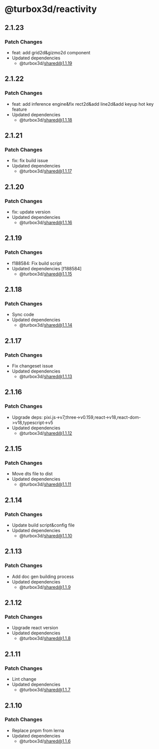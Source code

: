 # @turbox3d/reactivity

## 2.1.23

### Patch Changes

- feat: add grid2d&gizmo2d component
- Updated dependencies
  - @turbox3d/shared@1.1.19

## 2.1.22

### Patch Changes

- feat: add inference engine&fix rect2d&add line2d&add keyup hot key feature
- Updated dependencies
  - @turbox3d/shared@1.1.18

## 2.1.21

### Patch Changes

- fix: fix build issue
- Updated dependencies
  - @turbox3d/shared@1.1.17

## 2.1.20

### Patch Changes

- fix: update version
- Updated dependencies
  - @turbox3d/shared@1.1.16

## 2.1.19

### Patch Changes

- f188584: Fix build script
- Updated dependencies [f188584]
  - @turbox3d/shared@1.1.15

## 2.1.18

### Patch Changes

- Sync code
- Updated dependencies
  - @turbox3d/shared@1.1.14

## 2.1.17

### Patch Changes

- Fix changeset issue
- Updated dependencies
  - @turbox3d/shared@1.1.13

## 2.1.16

### Patch Changes

- Upgrade deps: pixi.js->v7,three->v0.159,react->v18,react-dom->v18,typescript->v5
- Updated dependencies
  - @turbox3d/shared@1.1.12

## 2.1.15

### Patch Changes

- Move dts file to dist
- Updated dependencies
  - @turbox3d/shared@1.1.11

## 2.1.14

### Patch Changes

- Update build script&config file
- Updated dependencies
  - @turbox3d/shared@1.1.10

## 2.1.13

### Patch Changes

- Add doc gen building process
- Updated dependencies
  - @turbox3d/shared@1.1.9

## 2.1.12

### Patch Changes

- Upgrade react version
- Updated dependencies
  - @turbox3d/shared@1.1.8

## 2.1.11

### Patch Changes

- Lint change
- Updated dependencies
  - @turbox3d/shared@1.1.7

## 2.1.10

### Patch Changes

- Replace pnpm from lerna
- Updated dependencies
  - @turbox3d/shared@1.1.6
